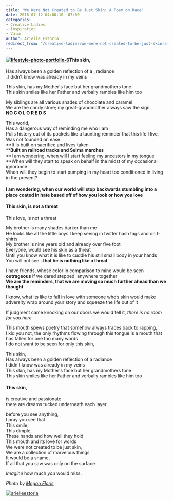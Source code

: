 ```yaml
---
title: 'We Were Not Created to Be Just Skin: A Poem on Race'
date: 2016-07-12 04:00:10 -07:00
categories:
- Creative Ladies
- Inspiration
- Valor
author: Arielle Estoria
redirect_from: "/creative-ladies/we-were-not-created-to-be-just-skin-a-poem/"
---
```


#### [![lifestyle-photo-portfolio-6](https://yellow-blog-images.imgix.net/2016/07/lifestyle-photo-portfolio-6.jpg)](https://yellow-blog-images.imgix.net/2016/07/lifestyle-photo-portfolio-6.jpg)This skin,  
Has always been a golden reflection of a _radiance  
_I didn’t know was already in my veins

This skin, has my Mother's face but her grandmothers tone  
This skin smiles like her Father and verbally rambles like him too  

My siblings are all various shades of chocolate and caramel  
We are the candy store; my great-grandmother always saw the sign  
**NO C O L O R E D S**  

This world,  
Has a dangerous way of reminding me who I am  
Pulls history out of its pockets like a taunting reminder that this life I live,  
Was not founded on ease  
**It is built on sacrifice and lives taken  
****Built on railroad tracks and Selma marches**  
**I am wondering, when will I start feeling my ancestors in my tongue  
**When will they start to speak on behalf in the midst of my occasional ignorance  
When will they begin to start pumping in my heart too conditioned in living in the present?

#### I am wondering, when our world will stop backwards stumbling into a place coated in hate based off of how you look or how you love  

#### This skin, is not a threat  
This love, is not a threat

My brother is many shades darker than me  
He looks like all the little boys I keep seeing in twitter hash tags and on t-shirts  
My brother is nine years old and already over five foot  
Everyone, would see his skin as a threat  
Until you know what it is like to cuddle his still small body in your hands  
You will not see...**that he is nothing like a threat**

I have friends, whose color in comparison to mine would be seen **outrageous** if we dared stepped  anywhere together  
**We are the reminders, that we are moving so much further ahead than we thought**  

I know, what its like to fall in love with someone who’s skin would make adversity wrap around your story and squeeze the life out of it

If judgment came knocking on our doors we would tell it, _there is no room for you here_

This mouth spews poetry that somehow always traces back to rapping,  
I kid you not, the only rhythms flowing through this tongue is a mouth that has fallen for one too many words  
I do not want to be seen for only this skin,

This skin,  
Has always been a golden reflection of a radiance  
I didn’t know was already in my veins  
This skin, has my Mother's face but her grandmothers tone  
This skin smiles like her Father and verbally rambles like him too

#### This skin,  
is creative and passionate  
there are dreams tucked underneath each layer  

before you see anything,  
I pray you see that  
This smile,  
This dimple,  
These hands and how well they hold  
This mouth and its love for words  
We were not created to be just skin,  
We are a collection of marvelous things  
It would be a shame,  
If all that you saw was only on the surface

_Imagine_ how much _you_ would miss.

_Photo by [Megan Floris](http://thewolfandthewildflower.com/travel/)_

[![arielleestoria](https://yellow-blog-images.imgix.net/2016/07/arielleestoria.jpg)](http://arielleestoria.com/)
